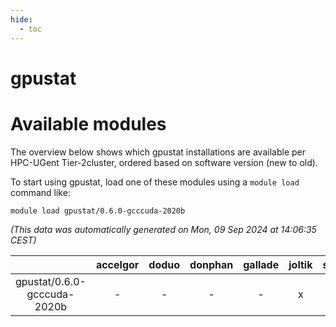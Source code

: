 ```yaml
---
hide:
  - toc
---
```


gpustat
=======

# Available modules


The overview below shows which gpustat installations are available per HPC-UGent Tier-2cluster, ordered based on software version (new to old).

To start using gpustat, load one of these modules using a `module load` command like:

```shell
module load gpustat/0.6.0-gcccuda-2020b
```

*(This data was automatically generated on Mon, 09 Sep 2024 at 14:06:35 CEST)*  

| |accelgor|doduo|donphan|gallade|joltik|shinx|skitty|
| :---: | :---: | :---: | :---: | :---: | :---: | :---: | :---: |
|gpustat/0.6.0-gcccuda-2020b|-|-|-|-|x|-|-|
